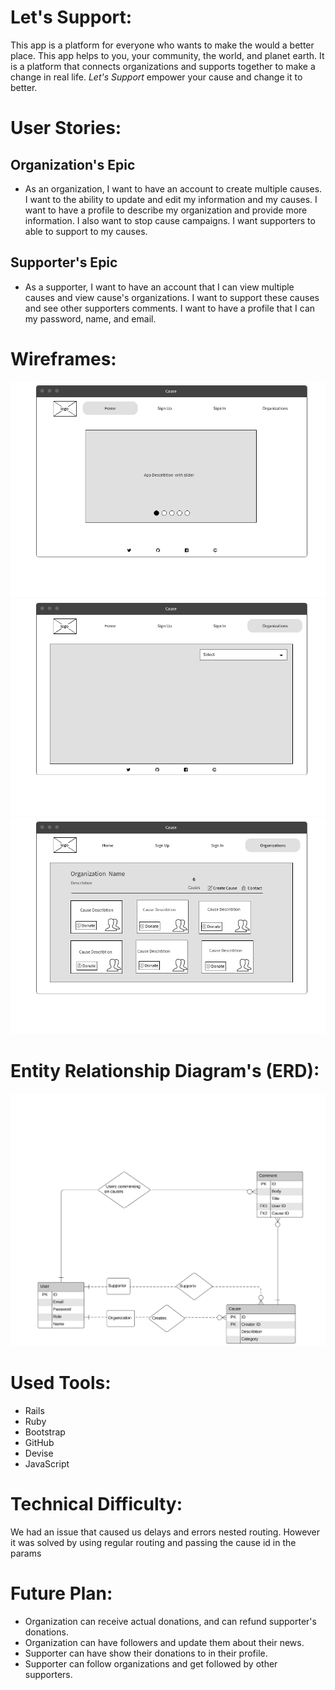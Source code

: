 # Let's Support:
This app is a platform for everyone who wants to make the would a better place. This app helps to you, your community, the world, and planet earth. It is a platform that connects organizations and supports together to make a change in real life. *Let's Support* empower your cause and change it to better.


# User Stories:

## Organization's Epic
- As an organization, I want to have an account to create multiple causes. I want to the ability to update and edit my information and my causes. I want to have a profile to describe my organization and provide more information. I also want to stop cause campaigns. I want supporters to able to support to my causes.

## Supporter's Epic
- As a supporter, I want to have an account that I can view multiple causes and view cause's organizations. I want to support these causes and see other supporters comments. I want to have a profile that I can my password, name, and email.



# Wireframes:
![](docs/Home_Page.png)
![](docs/Organization_Page.png)
![](docs/Organizations_Causes.png)

# Entity Relationship Diagram's (ERD):
![](docs/Database%20ER%20Diagram%20Project_3-1.png)

# Used Tools:
- Rails
- Ruby
- Bootstrap
- GitHub
- Devise
- JavaScript

# Technical Difficulty:
We had an issue that caused us delays and errors nested routing. However it was solved by using regular routing and passing the cause id in the params

# Future Plan:
- Organization can receive actual donations, and can refund supporter's donations.
- Organization can have followers and update them about their news.
- Supporter can have show their donations to in their profile.
- Supporter can follow organizations and get followed by other supporters.
